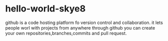 # hello-world-skye8
github is a code hosting platform fo version control and collaboration. it lets people worl with projects from anywhere
through github you can create your own repositories,branches,commits and pull request.